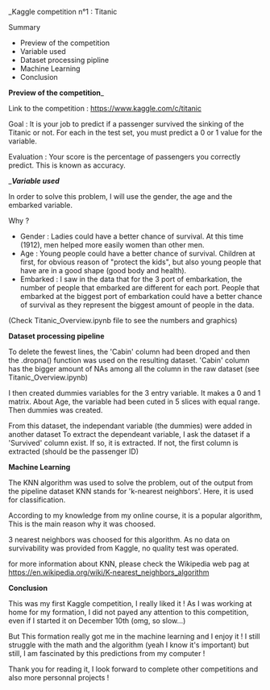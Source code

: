 _Kaggle competition n°1 : Titanic

Summary
- Preview of the competition
- Variable used
- Dataset processing pipline
- Machine Learning
- Conclusion



__________Preview of the competition___________

Link to the competition : https://www.kaggle.com/c/titanic

Goal : It is your job to predict if a passenger survived the sinking of the Titanic or not. For each in the test set, you must predict a 0 or 1 value for the variable.

Evaluation : Your score is the percentage of passengers you correctly predict. This is known as accuracy.



__________Variable used_________

In order to solve this problem, I will use the gender, the age and the embarked variable.

Why ?
 - Gender : Ladies could have a better chance of survival. At this time (1912), men helped more easily women than other men.
 - Age : Young people could have a better chance of survival. Children at first, for obvious reason of "protect the kids", but also young people that have are in a good shape (good body and health).
 - Embarked : I saw in the data that for the 3 port of embarkation, the number of people that embarked are different for each port. People that embarked at the biggest port of embarkation could have a better chance of survival as they represent the biggest amount of people in the data.

(Check Titanic_Overview.ipynb file to see the numbers and graphics)



__________Dataset processing pipeline__________

To delete the fewest lines, the 'Cabin' column had been droped and then the .dropna() function was used on the resulting dataset.
'Cabin' column has the bigger amount of NAs among all the column in the raw dataset (see Titanic_Overview.ipynb)

I then created dummies variables for the 3 entry variable. It makes a 0 and 1 matrix.
About Age, the variable had been cuted in 5 slices with equal range. Then dummies was created.

From this dataset, the independant variable (the dummies) were added in another dataset
To extract the dependeant variable, I ask the dataset if a 'Survived' column exist. If so, it is extracted.
If not, the first column is extracted (should be the passenger ID)



__________Machine Learning__________

The KNN algorithm was used to solve the problem, out of the output from the pipeline dataset
KNN stands for 'k-nearest neighbors'. Here, it is used for classification.

According to my knowledge from my online course, it is a popular algorithm, This is the main reason why it was choosed.

3 nearest neighbors was choosed for this algorithm. As no data on survivability was provided from Kaggle, no quality test was operated.

for more information about KNN, please check the Wikipedia web pag at https://en.wikipedia.org/wiki/K-nearest_neighbors_algorithm



__________Conclusion__________

This was my first Kaggle competition, I really liked it !
As I was working at home for my formation, I did not payed any attention to this competition, even if I started it on December 10th (omg, so slow...)

But This formation really got me in the machine learning and I enjoy it ! I still struggle with the math and the algorithm (yeah I know it's important) but still, I am fascinated by this predictions from my computer !

Thank you for reading it, I look forward to complete other competitions and also more personnal projects !
